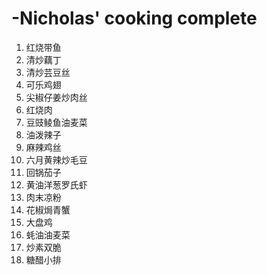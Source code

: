 # -Nicholas' cooking complete
1. 红烧带鱼
2. 清炒藕丁
3. 清炒芸豆丝
4. 可乐鸡翅
5. 尖椒仔姜炒肉丝
6. 红烧肉
7. 豆豉鲮鱼油麦菜
8. 油泼辣子
9. 麻辣鸡丝
10. 六月黄辣炒毛豆
11. 回锅茄子
12. 黄油洋葱罗氏虾
13. 肉末凉粉
14. 花椒焗青蟹
15. 大盘鸡
16. 蚝油油麦菜
17. 炒素双脆
18. 糖醋小排

